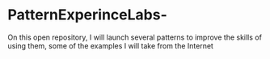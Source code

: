 # PatternExperinceLabs-
On this open repository, I will launch several patterns to improve the skills of using them, some of the examples I will take from the Internet
